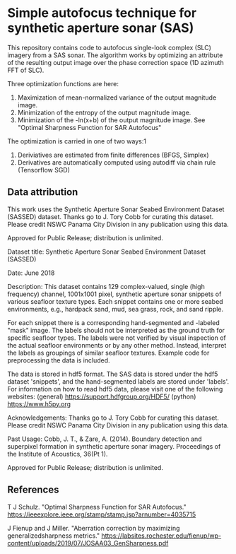 # Simple autofocus technique for synthetic aperture sonar (SAS)
This repository contains code to autofocus single-look complex (SLC) imagery from a SAS sonar.  The algorithm works by optimizing an attribute of the resulting output image over the phase correction space (1D azimuth FFT of SLC).  

Three optimization functions are here:
1. Maximization of mean-normalized variance of the output magnitude image.  
2. Minimization of the entropy of the output magnitude image.
3. Minimization of the -ln(x+b) of the output magnitude image.  See "Optimal Sharpness Function for SAR Autofocus"

The optimization is carried in one of two ways:1
1. Deriviatives are estimated from finite differences (BFGS, Simplex)
2. Derivatives are automatically computed using autodiff via chain rule (Tensorflow SGD)

## Data attribution
This work uses the Synthetic Aperture Sonar Seabed Environment Dataset (SASSED) dataset. Thanks go to J. Tory Cobb for curating this dataset. Please credit NSWC Panama City Division in any publication using this data.

Approved for Public Release; distribution is unlimited.

Dataset title: Synthetic Aperture Sonar Seabed Environment Dataset (SASSED)

Date: June 2018

Description:
This dataset contains 129 complex-valued, single (high frequency) channel, 1001x1001 pixel, synthetic aperture sonar snippets of various seafloor texture types. Each snippet contains one or more seabed environments, e.g., hardpack sand, mud, sea grass, rock, and sand ripple. 

For each snippet there is a corresponding hand-segmented and -labeled "mask" image. The labels should not be interpreted as the ground truth for specific seafloor types. The labels were not verified by visual inspection of the actual seafloor environments or by any other method. Instead, interpret the labels as groupings of similar seafloor textures. 
Example code for preprocessing the data is included.

The data is stored in hdf5 format. The SAS data is stored under the hdf5 dataset 'snippets', and the hand-segmented labels are stored under 'labels'. For information on how to read hdf5 data, please visit one of the following websites: 
(general) https://support.hdfgroup.org/HDF5/
(python)  https://www.h5py.org 


Acknowledgements: 
Thanks go to J. Tory Cobb for curating this dataset. Please credit NSWC Panama City Division in any publication using this data.

Past Usage:
Cobb, J. T., & Zare, A. (2014). Boundary detection and superpixel formation in synthetic aperture sonar imagery. Proceedings of the Institute of Acoustics, 36(Pt 1).

Approved for Public Release; distribution is unlimited.

## References

T J Schulz. "Optimal Sharpness Function for SAR Autofocus." https://ieeexplore.ieee.org/stamp/stamp.jsp?arnumber=4035715

J Fienup and J Miller. "Aberration correction by maximizing generalizedsharpness metrics." https://labsites.rochester.edu/fienup/wp-content/uploads/2019/07/JOSAA03_GenSharpness.pdf
